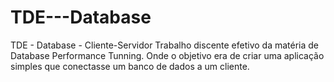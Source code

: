 # TDE---Database
TDE - Database - Cliente-Servidor
Trabalho discente efetivo da matéria de Database Performance Tunning. Onde o objetivo era de criar uma aplicação simples que conectasse um banco de dados a um cliente.

